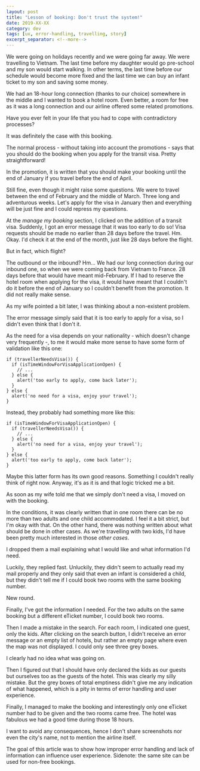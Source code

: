 ```yaml
---
layout: post
title: "Lesson of booking: Don't trust the system!"
date: 2019-XX-XX
category: dev
tags: [ux, error-handling, travelling, story]
excerpt_separator: <!--more-->
---
```

We were going on holidays recently and we were going far away. We were travelling to Vietnam. The last time before my daughter would go pre-school and my son would start walking. In other terms, the last time before our schedule would become more fixed and the last time we can buy an infant ticket to my son and saving some money.
<!--more-->

We had an 18-hour long connection (thanks to our choice) somewhere in the middle and I wanted to book a hotel room. Even better, a room for free as it was a long connection and our airline offered some related promotions.

Have you ever felt in your life that you had to cope with contradictory processes? 

It was definitely the case with this booking.

The normal process - without taking into account the promotions - says that you should do the booking when you apply for the transit visa. Pretty straightforward!

In the promotion, it is written that you should make your booking until the end of January if you travel before the end of April.

Still fine, even though it might raise some questions. We were to travel between the end of February and the middle of March. Three long and adventurous weeks. Let's apply for the visa in January then and everything will be just fine and I could repress my questions.

At the _manage my booking_ section, I clicked on the addition of a transit visa. Suddenly, I got an error message that it was too early to do so! Visa requests should be made no earlier than 28 days before the travel. Hm. Okay. I'd check it at the end of the month, just like 28 days before the flight. 

But in fact, which flight?

The outbound or the inbound? Hm... We had our long connection during our inbound one, so when we were coming back from Vietnam to France. 28 days before that would have meant mid-February. If I had to reserve the hotel room when applying for the visa, it would have meant that I couldn't do it before the end of January so I couldn't benefit from the promotion. It did not really make sense. 

As my wife pointed a bit later, I was thinking about a non-existent problem.

The error message simply said that it is too early to apply for a visa, so I didn't even think that I don't it.

As the need for a visa depends on your nationality - which doesn't change very frequently -, to me it would make more sense to have some form of validation like this one:

```
if (travellerNeedsVisa()) {
  if (isTimeWindowForVisaApplicationOpen) {
    // ...
  } else {
    alert('too early to apply, come back later');
  }
} else {
  alert('no need for a visa, enjoy your travel');
}

```

Instead, they probably had something more like this:

```
if (isTimeWindowForVisaApplicationOpen) {
  if (travellerNeedsVisa()) {
    // ...
  } else {
    alert('no need for a visa, enjoy your travel');
  }
} else {
  alert('too early to apply, come back later');
}

```

Maybe this latter form has its own good reasons. Something I couldn't really think of right now. Anyway, it's as it is and that logic tricked me a bit.

As soon as my wife told me that we simply don't need a visa, I moved on with the booking.

In the conditions, it was clearly written that in one room there can be no more than two adults and one child accommodated. I feel it a bit strict, but I'm okay with that. On the other hand, there was nothing written about what should be done in other cases. As we're travelling with two kids, I'd have been pretty much interested in those _other cases_.

I dropped them a mail explaining what I would like and what information I'd need.

Luckily, they replied fast. Unluckily, they didn't seem to actually read my mail properly and they only said that even an infant is considered a child, but they didn't tell me if I could book two rooms with the same booking number.

New round.

Finally, I've got the information I needed. For the two adults on the same booking but a different eTicket number, I could book two rooms.

Then I made a mistake in the search. For each room, I indicated one guest, only the kids. After clicking on the search button, I didn't receive an error message or an empty list of hotels, but rather an empty page where even the map was not displayed. I could only see three grey boxes.

I clearly had no idea what was going on.

Then I figured out that I should have only declared the kids as our guests but ourselves too as the guests of the hotel. This was clearly my silly mistake. But the grey boxes of total emptiness didn't give me any indication of what happened, which is a pity in terms of error handling and user experience.

Finally, I managed to make the booking and interestingly only one eTicket number had to be given and the two rooms came free. The hotel was fabulous we had a good time during those 18 hours.

I want to avoid any consequences, hence I don't share screenshots nor even the city's name, not to mention the airline itself.

The goal of this article was to show how improper error handling and lack of information can influence user experience. Sidenote: the same site can be used for non-free bookings.
